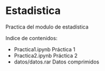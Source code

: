 # Estadistica
Practica del modulo de estadística

Indice de contenidos:
  * Practica1.ipynb Práctica 1
  * Practica2.ipynb Práctica 2
  * datos/datos.rar Datos comprimidos
